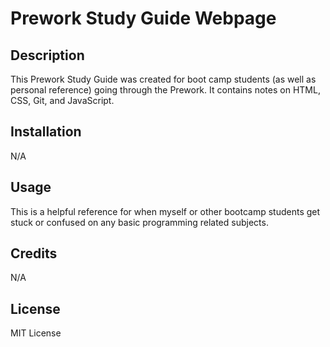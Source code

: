 # Prework Study Guide Webpage


## Description

This Prework Study Guide was created for boot camp students (as well as personal reference) going through the Prework. It contains notes on HTML, CSS, Git, and JavaScript.



## Installation

N/A

## Usage

This is a helpful reference for when myself or other bootcamp students get stuck or confused on any basic programming related subjects.


## Credits

N/A

## License

MIT License

